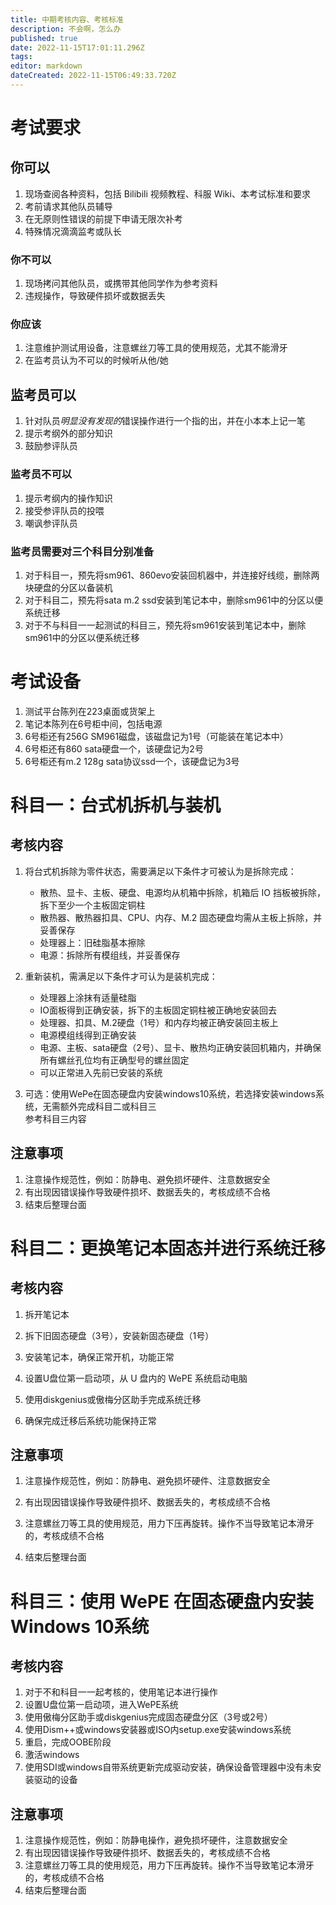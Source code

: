 ```yaml
---
title: 中期考核内容、考核标准
description: 不会啊，怎么办
published: true
date: 2022-11-15T17:01:11.296Z
tags: 
editor: markdown
dateCreated: 2022-11-15T06:49:33.720Z
---
```


# 考试要求
## 你可以
1. 现场查阅各种资料，包括 Bilibili 视频教程、科服 Wiki、本考试标准和要求
2. 考前请求其他队员辅导
3. 在无原则性错误的前提下申请无限次补考
4. 特殊情况滴滴监考或队长

### 你不可以
1. 现场拷问其他队员，或携带其他同学作为参考资料
2. 违规操作，导致硬件损坏或数据丢失
### 你应该
1. 注意维护测试用设备，注意螺丝刀等工具的使用规范，尤其不能滑牙
2. 在监考员认为不可以的时候听从他/她

## 监考员可以
1. 针对队员*明显没有发现的*错误操作进行一个指的出，并在小本本上记一笔
2. 提示考纲外的部分知识
3. 鼓励参评队员

### 监考员不可以
1. 提示考纲内的操作知识
2. 接受参评队员的投喂
3. 嘲讽参评队员

### 监考员需要对三个科目分别准备
1. 对于科目一，预先将sm961、860evo安装回机器中，并连接好线缆，删除两块硬盘的分区以备装机  
2. 对于科目二，预先将sata m.2 ssd安装到笔记本中，删除sm961中的分区以便系统迁移  
3. 对于不与科目一一起测试的科目三，预先将sm961安装到笔记本中，删除sm961中的分区以便系统迁移

# 考试设备
1. 测试平台陈列在223桌面或货架上
2. 笔记本陈列在6号柜中间，包括电源
3. 6号柜还有256G SM961磁盘，该磁盘记为1号（可能装在笔记本中）
4. 6号柜还有860 sata硬盘一个，该硬盘记为2号
5. 6号柜还有m.2 128g sata协议ssd一个，该硬盘记为3号


# 科目一：台式机拆机与装机

## 考核内容
1. 将台式机拆除为零件状态，需要满足以下条件才可被认为是拆除完成：  

   - 散热、显卡、主板、硬盘、电源均从机箱中拆除，机箱后 IO 挡板被拆除，拆下至少一个主板固定铜柱
   - 散热器、散热器扣具、CPU、内存、M.2 固态硬盘均需从主板上拆除，并妥善保存  
   - 处理器上：旧硅脂基本擦除
   - 电源：拆除所有模组线，并妥善保存
2. 重新装机，需满足以下条件才可认为是装机完成：
   - 处理器上涂抹有适量硅脂  
   - IO面板得到正确安装，拆下的主板固定铜柱被正确地安装回去  
   - 处理器、扣具、M.2硬盘（1号）和内存均被正确安装回主板上  
   - 电源模组线得到正确安装  
   - 电源、主板、sata硬盘（2号）、显卡、散热均正确安装回机箱内，并确保所有螺丝孔位均有正确型号的螺丝固定  
   - 可以正常进入先前已安装的系统
3. 可选：使用WePe在固态硬盘内安装windows10系统，若选择安装windows系统，无需额外完成科目二或科目三  
   参考科目三内容

## 注意事项
1. 注意操作规范性，例如：防静电、避免损坏硬件、注意数据安全
2. 有出现因错误操作导致硬件损坏、数据丢失的，考核成绩不合格
3. 结束后整理台面

# 科目二：更换笔记本固态并进行系统迁移
## 考核内容
1. 拆开笔记本
2. 拆下旧固态硬盘（3号），安装新固态硬盘（1号）
3. 安装笔记本，确保正常开机，功能正常

4. 设置U盘位第一启动项，从 U 盘内的 WePE 系统启动电脑
5. 使用diskgenius或傲梅分区助手完成系统迁移
6. 确保完成迁移后系统功能保持正常

## 注意事项
1. 注意操作规范性，例如：防静电、避免损坏硬件、注意数据安全
2. 有出现因错误操作导致硬件损坏、数据丢失的，考核成绩不合格

3. 注意螺丝刀等工具的使用规范，用力下压再旋转。操作不当导致笔记本滑牙的，考核成绩不合格
4. 结束后整理台面


# 科目三：使用 WePE 在固态硬盘内安装 Windows 10系统
## 考核内容
1. 对于不和科目一一起考核的，使用笔记本进行操作
2. 设置U盘位第一启动项，进入WePE系统
3. 使用傲梅分区助手或diskgenius完成固态硬盘分区（3号或2号）
4. 使用Dism++或windows安装器或ISO内setup.exe安装windows系统
5. 重启，完成OOBE阶段
6. 激活windows
7. 使用SDI或windows自带系统更新完成驱动安装，确保设备管理器中没有未安装驱动的设备
## 注意事项
1. 注意操作规范性，例如：防静电操作，避免损坏硬件，注意数据安全
2. 有出现因错误操作导致硬件损坏、数据丢失的，考核成绩不合格
3. 注意螺丝刀等工具的使用规范，用力下压再旋转。操作不当导致笔记本滑牙的，考核成绩不合格
4. 结束后整理台面


